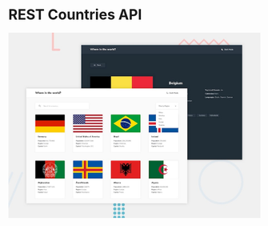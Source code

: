 # REST Countries API

![Design preview for the REST Countries API with color theme switcher coding challenge](./design/desktop-preview.jpg)

